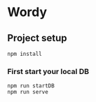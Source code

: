 # Wordy

## Project setup
```
npm install
```

### First start your local DB
```
npm run startDB
npm run serve
```